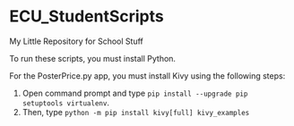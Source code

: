 # ECU_StudentScripts
My Little Repository for School Stuff

To run these scripts, you must install Python.

For the PosterPrice.py app, you must install Kivy using the following steps:

  1. Open command prompt and type `pip install --upgrade pip setuptools virtualenv`.
  2. Then, type `python -m pip install kivy[full] kivy_examples`
